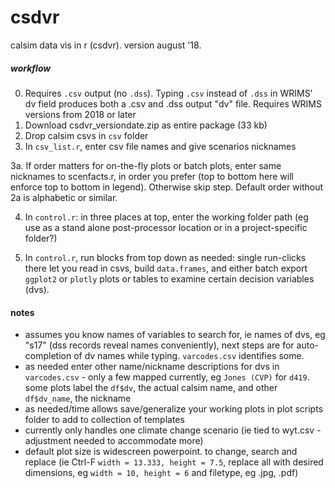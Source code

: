 # csdvr
 calsim data vis in r (csdvr). version august '18.
 
##### workflow #####

0. Requires `.csv` output (no `.dss`). Typing `.csv` instead of `.dss` in WRIMS' dv field produces both a .csv and .dss output "dv" file. Requires WRIMS
   versions from 2018 or later
1. Download csdvr_versiondate.zip as entire package (33 kb) 
3. Drop calsim csvs in `csv` folder
2. In `csv_list.r`, enter csv file names and give scenarios nicknames

3a.  If order matters for on-the-fly plots or batch plots, enter same nicknames to scenfacts.r, in order you prefer (top to bottom here will enforce top to bottom in legend). Otherwise skip step.  Default order without 2a is alphabetic or similar.

4. In `control.r`: in three places at top, enter the working folder path (eg use as a stand alone post-processor location or in a project-specific folder?)

5. In `control.r`, run blocks from top down as needed: single run-clicks there let you read in csvs, build `data.frames`, and either batch export `ggplot2` or `plotly` plots or tables to examine certain decision variables (dvs). 

#### notes #####
- assumes you know names of variables to search for, ie names of dvs, eg "s17" (dss records reveal names conveniently), next steps are for auto-completion of dv names while typing. `varcodes.csv` identifies some.
- as needed enter other name/nickname descriptions for dvs in `varcodes.csv` - only a few mapped currently, eg `Jones (CVP)` for `d419`. some plots label the `df$dv`, the actual calsim name, and other `df$dv_name`, the nickname
- as needed/time allows save/generalize your working plots in plot scripts folder to add to collection of templates
- currently only handles one climate change scenario (ie tied to wyt.csv - adjustment needed to accommodate more)
- default plot size is widescreen powerpoint. to change, search and replace (ie Ctrl-F `width = 13.333, height = 7.5`, replace all with 
  desired dimensions, eg `width = 10, height = 6` and filetype, eg .jpg, .pdf)

